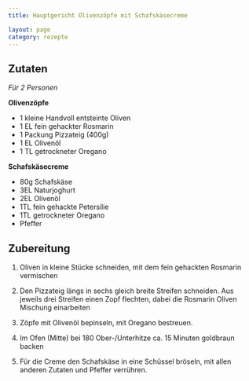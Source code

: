 ```yaml
---
title: Hauptgericht Olivenzöpfe mit Schafskäsecreme

layout: page
category: rezepte
---
```


Zutaten
-------
*Für 2 Personen*

**Olivenzöpfe**
- 1 kleine Handvoll entsteinte Oliven
- 1 EL fein gehackter Rosmarin
- 1 Packung Pizzateig (400g)
- 1 EL Olivenöl
- 1 TL getrockneter Oregano

**Schafskäsecreme**
- 80g Schafskäse
- 3EL Naturjoghurt
- 2EL Olivenöl
- 1TL fein gehackte Petersilie
- 1TL getrockneter Oregano
- Pfeffer

Zubereitung
-----------
1. Oliven in kleine Stücke schneiden, mit dem fein gehackten Rosmarin vermischen
2. Den Pizzateig längs in sechs gleich breite Streifen schneiden. Aus jeweils drei Streifen einen Zopf flechten,
dabei die Rosmarin Oliven Mischung einarbeiten
3. Zöpfe mit Olivenöl bepinseln, mit Oregano bestreuen.
4. Im Ofen (Mitte) bei 180 Ober-/Unterhitze ca. 15 Minuten goldbraun backen

1. Für die Creme den Schafskäse in eine Schüssel bröseln, mit allen anderen Zutaten und Pfeffer verrühren.
